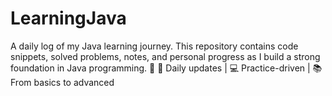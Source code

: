 # LearningJava
A daily log of my Java learning journey. This repository contains code snippets, solved problems, notes, and personal progress as I build a strong foundation in Java programming. 🚀  📅 Daily updates | 💻 Practice-driven | 📚 From basics to advanced
